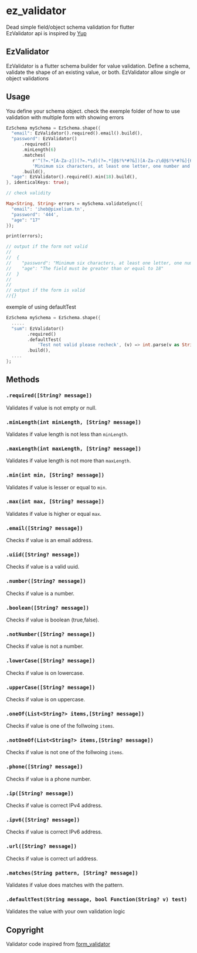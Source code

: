 # ez_validator

Dead simple field/object schema validation for flutter </br>
EzValidator api is inspired by [Yup](https://github.com/jquense/yup)

## EzValidator

EzValidator is a flutter schema builder for value validation. Define a schema, validate the shape of an existing value, or both.
EzValidator allow single or object validations

## Usage

You define your schema object.
check the exemple folder of how to use validation with multiple form with showing errors

```dart
EzSchema mySchema = EzSchema.shape({
  "email": EzValidator().required().email().build(),
  "password": EzValidator()
      .required()
      .minLength(6)
      .matches(
          r'^(?=.*[A-Za-z])(?=.*\d)(?=.*[@$!%*#?&])[A-Za-z\d@$!%*#?&]{6,}$',
          'Minimum six characters, at least one letter, one number and one special character')
      .build(),
  "age": EzValidator().required().min(18).build(),
}, identicalKeys: true);

// check validity

Map<String, String> errors = mySchema.validateSync({
  "email": 'iheb@pixelium.tn',
  "password": '444',
  "age": "17"
});

print(errors);

// output if the form not valid
//
//  {
//    "password": "Minimum six characters, at least one letter, one number and one special character",
//    "age": "The field must be greater than or equal to 18"
//  }
//
//
// output if the form is valid
//{}

```
exemple of using defaultTest

```dart
EzSchema mySchema = EzSchema.shape({
  .....
  "sum": EzValidator()
        .required()
        .defaultTest(
            'Test not valid please recheck', (v) => int.parse(v as String) > 25)
        .build(),
  ....
};

```

## Methods

### `.required([String? message])`

Validates if value is not empty or null.

### `.minLength(int minLength, [String? message])`

Validates if value length is not less than `minLength`.

### `.maxLength(int maxLength, [String? message])`

Validates if value length is not more than `maxLength`.

### `.min(int min, [String? message])`

Validates if value is lesser or equal to `min`.

### `.max(int max, [String? message])`

Validates if value is higher or equal `max`.

### `.email([String? message])`

Checks if value is an email address.

### `.uiid([String? message])`

Checks if value is a valid uuid.

### `.number([String? message])`

Checks if value is a number.

### `.boolean([String? message])`

Checks if value is boolean (true,false).

### `.notNumber([String? message])`

Checks if value is not a number.

### `.lowerCase([String? message])`

Checks if value is on lowercase.

### `.upperCase([String? message])`

Checks if value is on uppercase.

### `.oneOf(List<String?> items,[String? message])`

Checks if value is one of the follwoing `items`.

### `.notOneOf(List<String?> items,[String? message])`

Checks if value is not one of the follwoing `items`.

### `.phone([String? message])`

Checks if value is a phone number. 

### `.ip([String? message])`

Checks if value is correct IPv4 address.

### `.ipv6([String? message])`

Checks if value is correct IPv6 address.

### `.url([String? message])`

Checks if value is correct url address.

### `.matches(String pattern, [String? message])`

Validates if value does matches with the pattern.

### `.defaultTest(String message, bool Function(String? v) test)`

Validates the value with your own validation logic 


## Copyright

Validator code inspired from [form_validator](https://pub.dev/packages/form_validator)

